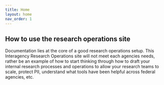 ```yaml
---
title: Home
layout: home
nav_order: 1
---
```


## How to use the research operations site 

Documentation lies at the core of a good research operations setup. This Interagency Research Operations site will not meet each agencies needs, rather be an example of how to start thinking through how to draft your internal research processes and operations to allow your research teams to scale, protect PII, understand what tools have been helpful across federal agencies, etc.  
